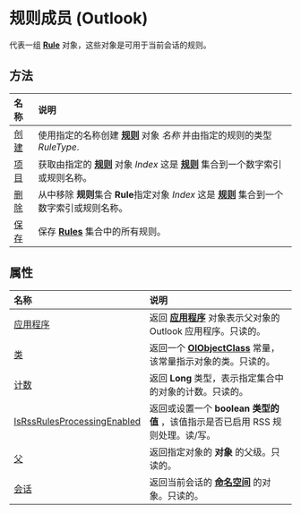 
# 规则成员 (Outlook)


代表一组  **[Rule](ea2ddbcc-fd65-a636-c6da-79950033f385.md)** 对象，这些对象是可用于当前会话的规则。


## 方法



|**名称**|**说明**|
|:-----|:-----|
|[创建](84789ccc-a6c2-9f79-5338-45b03b116dd5.md)|使用指定的名称创建 **[规则](ea2ddbcc-fd65-a636-c6da-79950033f385.md)** 对象 _名称_ 并由指定的规则的类型 _RuleType_.|
|[项目](fe696181-9f61-0eb7-9634-5f7c007f1606.md)|获取由指定的 **[规则](ea2ddbcc-fd65-a636-c6da-79950033f385.md)** 对象 _Index_ 这是 **[规则](dd41b4de-bf5f-5532-46c9-394a5d078bec.md)** 集合到一个数字索引或规则名称。|
|[删除](6d4bb971-b38a-0434-1b6a-8892689549d6.md)|从中移除 **规则**集合 **Rule**指定对象 _Index_ 这是 **[规则](dd41b4de-bf5f-5532-46c9-394a5d078bec.md)** 集合到一个数字索引或规则名称。|
|[保存](d838eca0-4ec5-ab43-a031-fd65ab7d9f3c.md)|保存  **[Rules](dd41b4de-bf5f-5532-46c9-394a5d078bec.md)** 集合中的所有规则。|

## 属性



|**名称**|**说明**|
|:-----|:-----|
|[应用程序](406b1f7c-1714-5f0e-5d9f-37ddc963ca69.md)|返回 **[应用程序](797003e7-ecd1-eccb-eaaf-32d6ddde8348.md)** 对象表示父对象的 Outlook 应用程序。只读的。|
|[类](3ee88b9e-4cb3-c80b-6386-4b35ef59d27b.md)|返回一个 **[OlObjectClass](33d724b3-df3c-2a7f-a80f-93b66d96f588.md)** 常量，该常量指示对象的类。只读的。|
|[计数](b1753709-5693-9f2a-cd11-0e3c4e5e0982.md)|返回 **Long** 类型，表示指定集合中的对象的计数。只读的。|
|[IsRssRulesProcessingEnabled](7eff75e6-1e1a-0fbf-9d05-2f40e7f08145.md)|返回或设置一个 **boolean 类型的值** ，该值指示是否已启用 RSS 规则处理。读/写。|
|[父](4a74aeb3-4502-a59f-fdb9-29d7181f3bb3.md)|返回指定对象的 **对象** 的父级。只读的。|
|[会话](c544e009-623c-3e4d-b71a-9177dcfcc668.md)|返回当前会话的 **[命名空间](f0dcaa19-07f5-5d42-a3bf-2e42b7885644.md)** 的对象。只读的。|
